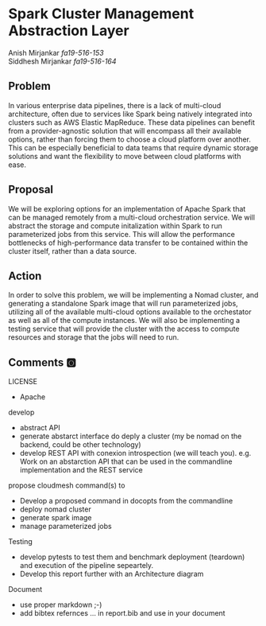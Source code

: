 # Spark Cluster Management Abstraction Layer
Anish Mirjankar *fa19-516-153*  
Siddhesh Mirjankar *fa19-516-164*

## Problem

In various enterprise data pipelines, there is a lack of multi-cloud
architecture, often due to services like Spark being natively integrated into
clusters such as AWS Elastic MapReduce.  These data pipelines can benefit from
a provider-agnostic solution that will encompass all their available options,
rather than forcing them to choose a cloud platform over another.  This can be
especially beneficial to data teams that require dynamic storage solutions and 
want the flexibility to move between cloud platforms with ease. 
      


## Proposal

We will be exploring options for an implementation of Apache Spark that can be
managed remotely from a multi-cloud orchestration service.  We will abstract the
storage and compute initalization within Spark to run parameterized jobs from
this service.  This will allow the performance bottlenecks of high-performance
data transfer to be contained within the cluster itself, rather than a data
source.



## Action

In order to solve this problem, we will be implementing a Nomad cluster, and
generating a standalone Spark image that will run parameterized jobs,
utilizing all of the available multi-cloud options available to the orchestator
as well as all of the compute instances.  We will also be implementing a testing
service that will provide the cluster with the access to compute resources and
storage that the jobs will need to run.


## Comments :o2:

LICENSE

* Apache

develop 

* abstract API
* generate abstarct interface do deply a cluster (my be nomad on the backend, could be other technology)
* develop REST API with conexion introspection (we will teach you). e.g. Work on an abstarction API that can be used in the commandline implementation and the REST service


propose cloudmesh command(s) to 

* Develop a proposed command in docopts from the commandline
* deploy nomad cluster
* generate spark image
* manage parameterized jobs

Testing

* develop pytests to test them and benchmark deployment (teardown) and execution of the pipeline sepeartely.
* Develop this report further with an Architecture diagram

Document

* use proper markdown ;-)
* add bibtex refernces ... in report.bib and use in your document


